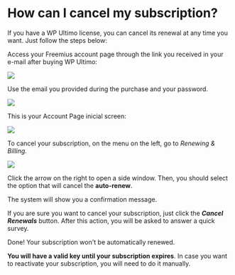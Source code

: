 # How can I cancel my subscription?

If you have a WP Ultimo license, you can cancel its renewal at any time you want. Just follow the steps below:

Access your Freemius account page through the link you received in your e-mail after buying WP Ultimo:

![](assets/images/9bd24327.png)

Use the email you provided during the purchase and your password.

![](assets/images/c7668877.png)

This is your Account Page inicial screen:

![](assets/images/b7c32c68.png)

To cancel your subscription, on the menu on the left, go to _Renewing & Billing._

![](assets/images/52d8ce74.png)

Click the arrow on the right to open a side window. Then, you should select the option that will cancel the **auto-renew**.

The system will show you a confirmation message.

If you are sure you want to cancel your subscription, just click the _**Cancel Renewals**_ button. After this action, you will be asked to answer a quick survey.

Done! Your subscription won't be automatically renewed.

**You will have a valid key until your subscription expires**. In case you want to reactivate your subscription, you will need to do it manually.
